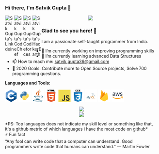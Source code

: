 ### Hi there, I'm Satvik Gupta 👋

<img align='right' src="https://media.giphy.com/media/M9gbBd9nbDrOTu1Mqx/giphy.gif" width="230">
<a href="https://www.linkedin.com/in/satvik-gupta-585184181/">
  <img align="left" alt="Satvik Gupta's Linkdein" width="30px" src="https://cdn.jsdelivr.net/npm/simple-icons@v3/icons/linkedin.svg" />
</a>
<a href="https://www.codechef.com/users/satvikgupta144">
  <img align="left" alt="Satvik Gupta's CodeChef" width="30px" src="https://cdn.jsdelivr.net/npm/simple-icons@3.4.1/icons/codechef.svg" />
</a>
<a href="https://codeforces.com/profile/satvik_gupta144">
  <img align="left" alt="Satvik Gupta's Codeforces" width="30px" src="https://cdn.jsdelivr.net/npm/simple-icons@3.4.1/icons/codeforces.svg" />
</a>
<a href="https://www.hackerearth.com/@satvik70">
  <img align="left" alt="Satvik Gupta's HackerEarth" width="30px" src="https://cdn.jsdelivr.net/npm/simple-icons@3.4.1/icons/hackerearth.svg" />
</a>
<br />

### Glad to see you here! 🤩 &nbsp;

I am a passionate self-taught programmer from India.
- 🔭 I’m currently working on improving programming skills 
- 🌱 I’m currently learning advanced Data Structures 
- 📫 How to reach me: satvik.gupta36@gmail.com <br>
- 🥅 2020 Goals: Contribute more to Open Source projects, Solve 700 programming questions.


**Languages and Tools:** &nbsp;


<code><img align="center" height="40" src="https://raw.githubusercontent.com/github/explore/80688e429a7d4ef2fca1e82350fe8e3517d3494d/topics/cpp/cpp.png"></code>
<code><img align="center" height="40" src="https://raw.githubusercontent.com/github/explore/80688e429a7d4ef2fca1e82350fe8e3517d3494d/topics/python/python.png"></code>
<code><img align="center" height="40" src="https://raw.githubusercontent.com/github/explore/80688e429a7d4ef2fca1e82350fe8e3517d3494d/topics/java/java.png"></code>
<code><img align="center" height="40" src="https://raw.githubusercontent.com/github/explore/80688e429a7d4ef2fca1e82350fe8e3517d3494d/topics/html/html.png"></code>
<code><img align="center" height="40" src="https://raw.githubusercontent.com/github/explore/80688e429a7d4ef2fca1e82350fe8e3517d3494d/topics/javascript/javascript.png"></code>
<code><img align="center" height="40" src="https://raw.githubusercontent.com/github/explore/80688e429a7d4ef2fca1e82350fe8e3517d3494d/topics/css/css.png"></code>
<code><img align="center" height="40" src="https://raw.githubusercontent.com/github/explore/80688e429a7d4ef2fca1e82350fe8e3517d3494d/topics/mysql/mysql.png"></code>
<code><img align="center" height="40" src="https://raw.githubusercontent.com/github/explore/80688e429a7d4ef2fca1e82350fe8e3517d3494d/topics/firebase/firebase.png"></code>
<code><img align="center" height="40" src="https://raw.githubusercontent.com/github/explore/fbceb94436312b6dacde68d122a5b9c7d11f9524/topics/aws/aws.png"></code>


<p align="center">
  <img align="center" src="https://github-readme-stats.vercel.app/api/top-langs/?username=Satvik-Gupta&theme=radical&hide_langs_below=1&layout=compact" />
  <br >
  <img align="center" src="https://github-readme-stats.vercel.app/api?username=Satvik-Gupta&show_icons=true&theme=radical&line_height=21%22%20alt=%22Ohidur%27s%20github%20stats"/>
</p>
*PS: Top languages does not indicate my skill level or something like that, it's a github metric of which languages i have the most code on github*

<br />
⚡ Fun fact <br>
“Any fool can write code that a computer can understand. Good programmers write code that humans can understand.” — Martin Fowler
